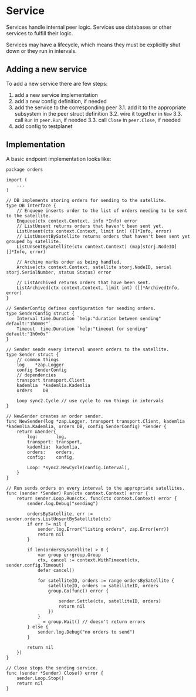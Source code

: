 # Service

Services handle internal peer logic. Services use databases or other services to fulfill their logic.

Services may have a lifecycle, which means they must be explicitly shut down or they run in intervals.

## Adding a new service

To add a new service there are few steps:

1. add a new service implementation
2. add a new config definition, if needed
3. add the service to the corresponding peer
3.1. add it to the appropriate subsystem in the peer struct definition
3.2. wire it together in `New`
3.3. call `Run` in `peer.Run`, if needed
3.3. call `Close` in `peer.Close`, if needed
4. add config to testplanet

## Implementation

A basic endpoint implementation looks like:

```
package orders

import (
    ...
)

// DB implements storing orders for sending to the satellite.
type DB interface {
	// Enqueue inserts order to the list of orders needing to be sent to the satellite.
	Enqueue(ctx context.Context, info *Info) error
	// ListUnsent returns orders that haven't been sent yet.
	ListUnsent(ctx context.Context, limit int) ([]*Info, error)
	// ListUnsentBySatellite returns orders that haven't been sent yet grouped by satellite.
	ListUnsentBySatellite(ctx context.Context) (map[storj.NodeID][]*Info, error)

	// Archive marks order as being handled.
	Archive(ctx context.Context, satellite storj.NodeID, serial storj.SerialNumber, status Status) error

	// ListArchived returns orders that have been sent.
	ListArchived(ctx context.Context, limit int) ([]*ArchivedInfo, error)
}

// SenderConfig defines configuration for sending orders.
type SenderConfig struct {
	Interval time.Duration `help:"duration between sending" default:"1h0m0s"`
	Timeout  time.Duration `help:"timeout for sending" default:"1h0m0s"`
}

// Sender sends every interval unsent orders to the satellite.
type Sender struct {
	// common things
	log    *zap.Logger
	config SenderConfig
	// dependencies
	transport transport.Client
	kademlia  *kademlia.Kademlia
	orders    DB

	Loop sync2.Cycle // use cycle to run things in intervals
}

// NewSender creates an order sender.
func NewSender(log *zap.Logger, transport transport.Client, kademlia *kademlia.Kademlia, orders DB, config SenderConfig) *Sender {
	return &Sender{
		log:       log,
		transport: transport,
		kademlia:  kademlia,
		orders:    orders,
		config:    config,

		Loop: *sync2.NewCycle(config.Interval),
	}
}

// Run sends orders on every interval to the appropriate satellites.
func (sender *Sender) Run(ctx context.Context) error {
	return sender.Loop.Run(ctx, func(ctx context.Context) error {
		sender.log.Debug("sending")

		ordersBySatellite, err := sender.orders.ListUnsentBySatellite(ctx)
		if err != nil {
			sender.log.Error("listing orders", zap.Error(err))
			return nil
		}

		if len(ordersBySatellite) > 0 {
			var group errgroup.Group
			ctx, cancel := context.WithTimeout(ctx, sender.config.Timeout)
			defer cancel()

			for satelliteID, orders := range ordersBySatellite {
				satelliteID, orders := satelliteID, orders
				group.Go(func() error {

					sender.Settle(ctx, satelliteID, orders)
					return nil
				})
			}
			_ = group.Wait() // doesn't return errors
		} else {
			sender.log.Debug("no orders to send")
		}

		return nil
	})
}

// Close stops the sending service.
func (sender *Sender) Close() error {
	sender.Loop.Stop()
	return nil
}
```

